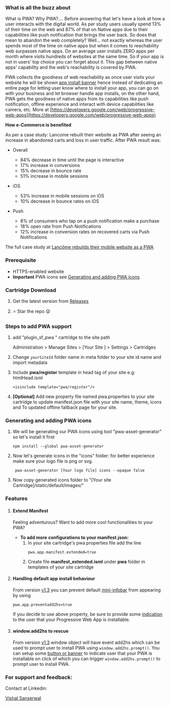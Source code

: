 ### What is all the buzz about
What is PWA? Why PWA?.... Before answering that let's have a look at how a user interacts with the digital world. As per study users usually spend 13% of their time on the web and 87% of that on Native apps due to their capabilities like push notification that brings the user back. So does that mean to abandon the web completely? Well... not exactly whereas the user spends most of the time on native apps but when it comes to reachability web surpasses native apps. On an average user installs ZERO apps per month where visits hundreds of websites at the same time. So if your app is not in users' top choice you can forget about it. This gap between native apps' capability and the web's reachability is covered by PWA.

PWA collects the goodness of web reachability as once user visits your website he will be shown [app install banner](https://developers.google.com/web/fundamentals/app-install-banners) hence instead of dedicating an entire page for letting user know where to install your app, you can go on with your business and let browser handle app installs, on the other hand, PWA gets the goodness of native apps from its capabilities like push notification, offline experience and interact with device capabilities like camera, etc.
More at [https://developers.google.com/web/progressive-web-apps](https://developers.google.com/web/progressive-web-apps)

**How e-Commerce is benefited**

As per a case study: Lancome rebuilt their website as PWA after seeing an increase in abandoned carts and loss in user traffic. After PWA result was:
+ Overall

	+ 84% decrease in time until the page is interactive
	+ 17% increase in conversions
	+ 15% decrease in bounce rate
	+ 51% increase in mobile sessions
+ iOS

	+ 53% increase in mobile sessions on iOS
	+ 10% decrease in bounce rates on iOS
+ Push

	+ 8% of consumers who tap on a push notification make a purchase
	+ 18% open rate from Push Notifications
	+ 12% increase in conversion rates on recovered carts via Push Notifications

The full case study at [Lancôme rebuilds their mobile website as a PWA](https://developers.google.com/web/showcase/2017/lancome)

### Prerequisite

- HTTPS-enabled website
- **Important** PWA icons see [Generating and adding PWA icons](https://vsanse.github.io/plugin_sf_pwa/#generating-and-adding-pwa-icons)


### Cartridge Download

1. Get the latest version from [Releases](https://github.com/vsanse/plugin_sf_pwa/releases)

2. :star: Star the repo :stuck_out_tongue_winking_eye:


### Steps to add PWA support
                
1. add "plugin_sf_pwa " cartridge to the site path

    Administration > Manage Sites > [Your Site ] > Settings > Cartridges
2. Change `yourSiteId` folder name in meta folder to your site id name and import metadata
    
3. Include **pwa/register** template in head tag of your site e.g: htmlHead.isml
	```
	<isinclude template="pwa/register"/>
	```
4.  **[Optional]** Add new property file named pwa.properties to your site cartridge to update manifest.json file with your site name, theme, icons and To updated offline fallback page for your site.


### Generating and adding PWA icons
1. We will be generating our PWA icons using tool "pwa-asset-generator" so let's install it first
    ```
    npm install --global pwa-asset-generator
    ```
2. Now let's generate icons in the "icons" folder: for better experience make sure your logo file is png or svg.
    ```
     pwa-asset-generator [Your logo file] icons --opaque false
    ```
3. Now copy generated icons folder to "[Your site Cartridge]/static/default/images/"

### Features
1. #### Extend Manifest 
    Feeling adventurous? Want to add more cool functionalities to your PWA?

    + **To add more configurations to your manifest.json:**
        1. In your site cartridge's pwa.properties file add the line
            ```
            pwa.app.manifest.extended=true
            ```
        2. Create file **manifest_extended.isml** under **pwa** folder in templates of your site cartridge

2. #### Handling default app install behaviour
    From version [v1.3](https://github.com/vsanse/plugin_sf_pwa/releases) you can prevent default [mini-infobar](https://developers.google.com/web/fundamentals/app-install-banners#mini-info-bar) from appearing by using 
    ```
    pwa.app.preventadd2hs=true	
    ```
    If you decide to use above property, be sure to provide some [indication](https://vsanse.github.io/plugin_sf_pwa/#windowadd2hs-to-rescue) to the user that your Progressive Web App is installable.
	
3. #### window.add2hs to rescue
   From version [v1.3](https://github.com/vsanse/plugin_sf_pwa/releases) window object will have event add2hs which can be used to prompt user to install PWA using `window.add2hs.prompt()`. You can setup some [button or banner](https://developers.google.com/web/fundamentals/app-install-banners/promoting-install-mobile) to indicate user that your PWA is installable on click of which you can trigger `window.add2hs.prompt()` to prompt user to install PWA.

### For support and feedback:
Contact at Linkedin: 

[Vishal Sanserwal](https://linkedin.com/in/vishal-sanserwal)



